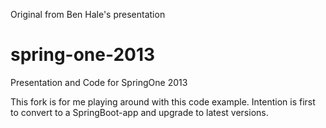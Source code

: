 Original from Ben Hale's presentation
# spring-one-2013
Presentation and Code for SpringOne 2013

This fork is for me playing around with this code example.
Intention is first to convert to a SpringBoot-app and upgrade to latest versions.
